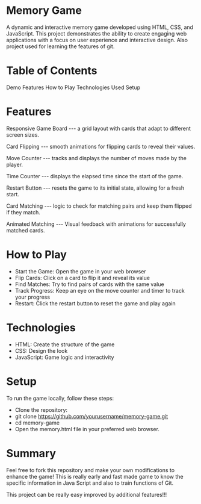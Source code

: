 # Memory Game
A dynamic and interactive memory game developed using HTML, CSS, and JavaScript. This project demonstrates the ability to create engaging web applications with a focus on user experience and interactive design. Also project used for learning the features of git.

# Table of Contents
Demo
Features
How to Play
Technologies Used
Setup

# Features
Responsive Game Board --- a grid layout with cards that adapt to different screen sizes.

Card Flipping --- smooth animations for flipping cards to reveal their values.

Move Counter --- tracks and displays the number of moves made by the player.

Time Counter --- displays the elapsed time since the start of the game.

Restart Button --- resets the game to its initial state, allowing for a fresh start.

Card Matching --- logic to check for matching pairs and keep them flipped if they match.

Animated Matching --- Visual feedback with animations for successfully matched cards.

# How to Play
- Start the Game: Open the game in your web browser
- Flip Cards: Click on a card to flip it and reveal its value
- Find Matches: Try to find pairs of cards with the same value
- Track Progress: Keep an eye on the move counter and timer to track your progress
- Restart: Click the restart button to reset the game and play again

# Technologies
- HTML: Create the structure of the game
- CSS: Design the look
- JavaScript: Game logic and interactivity

# Setup
To run the game locally, follow these steps:

- Clone the repository:
- git clone https://github.com/yourusername/memory-game.git
- cd memory-game
- Open the memory.html file in your preferred web browser.

# Summary
Feel free to fork this repository and make your own modifications to enhance the game!
This is really early and fast made game to know the specific information in Java Script and also to train functions of Git.

This project can be really easy improved by additional features!!!

